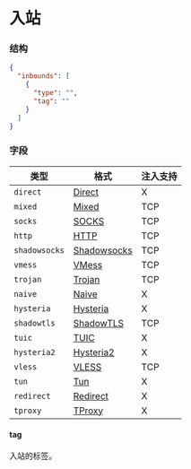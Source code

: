 # 入站

### 结构

```json
{
  "inbounds": [
    {
      "type": "",
      "tag": ""
    }
  ]
}
```

### 字段

| 类型            | 格式                           | 注入支持 |
|---------------|------------------------------|------|
| `direct`      | [Direct](./direct/)           | X    |
| `mixed`       | [Mixed](./mixed/)             | TCP  |
| `socks`       | [SOCKS](./socks/)             | TCP  |
| `http`        | [HTTP](./http/)               | TCP  |
| `shadowsocks` | [Shadowsocks](./shadowsocks/) | TCP  |
| `vmess`       | [VMess](./vmess/)             | TCP  |
| `trojan`      | [Trojan](./trojan/)           | TCP  |
| `naive`       | [Naive](./naive/)             | X    |
| `hysteria`    | [Hysteria](./hysteria/)       | X    |
| `shadowtls`   | [ShadowTLS](./shadowtls/)     | TCP  |
| `tuic`        | [TUIC](./tuic/)               | X    |
| `hysteria2`   | [Hysteria2](./hysteria2/)     | X    |
| `vless`       | [VLESS](./vless/)             | TCP  |
| `tun`         | [Tun](./tun/)                 | X    |
| `redirect`    | [Redirect](./redirect/)       | X    |
| `tproxy`      | [TProxy](./tproxy/)           | X    |

#### tag

入站的标签。